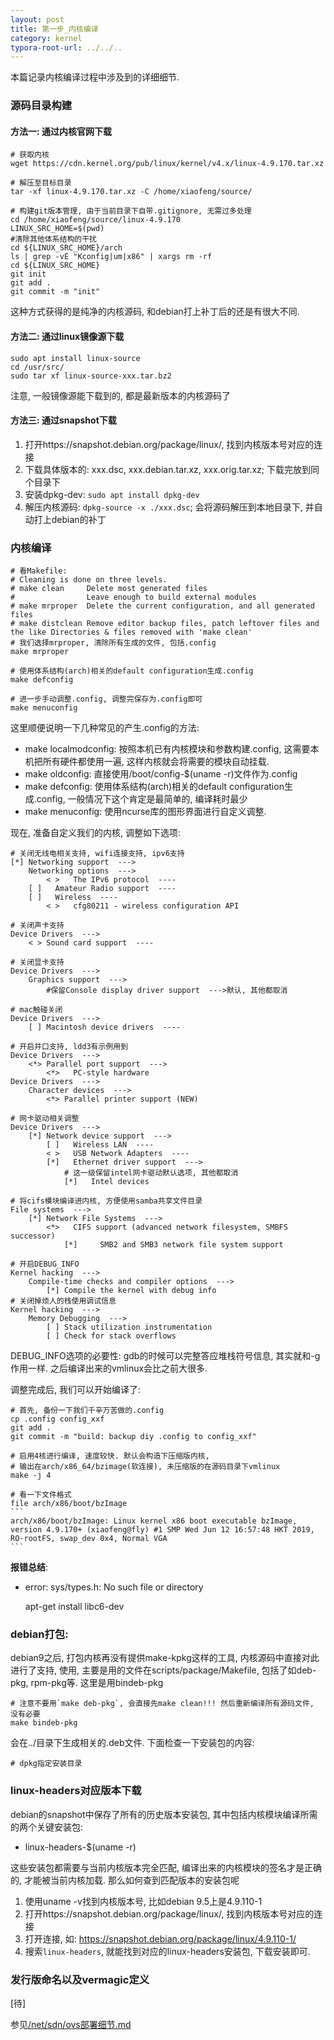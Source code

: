 ```yaml
---
layout: post
title: 第一步_内核编译
category: kernel
typora-root-url: ../../..
---
```


本篇记录内核编译过程中涉及到的详细细节.

### 源码目录构建

#### 方法一: 通过内核官网下载

```shell
# 获取内核
wget https://cdn.kernel.org/pub/linux/kernel/v4.x/linux-4.9.170.tar.xz

# 解压至目标目录
tar -xf linux-4.9.170.tar.xz -C /home/xiaofeng/source/

# 构建git版本管理, 由于当前目录下自带.gitignore, 无需过多处理
cd /home/xiaofeng/source/linux-4.9.170
LINUX_SRC_HOME=$(pwd)
#清除其他体系结构的干扰
cd ${LINUX_SRC_HOME}/arch
ls | grep -vE "Kconfig|um|x86" | xargs rm -rf
cd ${LINUX_SRC_HOME}
git init
git add .
git commit -m "init"
```

这种方式获得的是纯净的内核源码, 和debian打上补丁后的还是有很大不同.

#### 方法二: 通过linux镜像源下载

```shell
sudo apt install linux-source
cd /usr/src/
sudo tar xf linux-source-xxx.tar.bz2
```

注意, 一般镜像源能下载到的, 都是最新版本的内核源码了

#### 方法三: 通过snapshot下载

1. 打开https://snapshot.debian.org/package/linux/, 找到内核版本号对应的连接
2. 下载具体版本的: xxx.dsc, xxx.debian.tar.xz, xxx.orig.tar.xz; 下载完放到同个目录下
3. 安装dpkg-dev: `sudo apt install dpkg-dev`
4. 解压内核源码: `dpkg-source -x ./xxx.dsc`; 会将源码解压到本地目录下, 并自动打上debian的补丁

### 内核编译

```shell
# 看Makefile:
# Cleaning is done on three levels.
# make clean     Delete most generated files
#                Leave enough to build external modules
# make mrproper  Delete the current configuration, and all generated files
# make distclean Remove editor backup files, patch leftover files and the like Directories & files removed with 'make clean'
# 我们选择mrproper, 清除所有生成的文件, 包括.config
make mrproper

# 使用体系结构(arch)相关的default configuration生成.config
make defconfig

# 进一步手动调整.config, 调整完保存为.config即可
make menuconfig
```

这里顺便说明一下几种常见的产生.config的方法:

* make localmodconfig: 按照本机已有内核模块和参数构建.config, 这需要本机把所有硬件都使用一遍, 这样内核就会将需要的模块自动挂载.
* make oldconfig: 直接使用/boot/config-$(uname -r)文件作为.config
* make defconfig: 使用体系结构(arch)相关的default configuration生成.config, 一般情况下这个肯定是最简单的, 编译耗时最少
* make menuconfig: 使用ncurse库的图形界面进行自定义调整.

现在, 准备自定义我们的内核, 调整如下选项:

```shell
# 关闭无线电相关支持, wifi连接支持, ipv6支持
[*] Networking support  --->
    Networking options  --->
        < >   The IPv6 protocol  ----
    [ ]   Amateur Radio support  ----
    [ ]   Wireless  ----
        < >   cfg80211 - wireless configuration API

# 关闭声卡支持
Device Drivers  --->
    < > Sound card support  ----

# 关闭显卡支持
Device Drivers  --->
    Graphics support  --->
        #保留Console display driver support  --->默认, 其他都取消

# mac触碰关闭
Device Drivers  --->
    [ ] Macintosh device drivers  ----

# 开启并口支持, ldd3有示例用到
Device Drivers  --->
    <*> Parallel port support  --->
        <*>   PC-style hardware 
Device Drivers  --->
    Character devices  --->
        <*> Parallel printer support (NEW)

# 网卡驱动相关调整
Device Drivers  --->
    [*] Network device support  --->
        [ ]   Wireless LAN  ----
        < >   USB Network Adapters  ----
        [*]   Ethernet driver support  --->
            # 这一级保留intel网卡驱动默认选项, 其他都取消
            [*]   Intel devices 

# 将cifs模块编译进内核, 方便使用samba共享文件目录
File systems  --->
    [*] Network File Systems  ---> 
        <*>   CIFS support (advanced network filesystem, SMBFS successor)
            [*]     SMB2 and SMB3 network file system support 

# 开启DEBUG_INFO
Kernel hacking  --->
    Compile-time checks and compiler options  --->
        [*] Compile the kernel with debug info
# 关闭掉烦人的栈使用调试信息
Kernel hacking  --->
    Memory Debugging  ---> 
        [ ] Stack utilization instrumentation
        [ ] Check for stack overflows
```

DEBUG_INFO选项的必要性: gdb的时候可以完整答应堆栈符号信息, 其实就和-g作用一样. 之后编译出来的vmlinux会比之前大很多.

调整完成后, 我们可以开始编译了:

```shell
# 首先, 备份一下我们千辛万苦做的.config
cp .config config_xxf
git add .
git commit -m "build: backup diy .config to config_xxf"

# 启用4核进行编译, 速度较快. 默认会构造下压缩版内核, 
# 输出在arch/x86_64/bzimage(软连接), 未压缩版的在源码目录下vmlinux
make -j 4

# 看一下文件格式
file arch/x86/boot/bzImage 
​```
arch/x86/boot/bzImage: Linux kernel x86 boot executable bzImage, version 4.9.170+ (xiaofeng@fly) #1 SMP Wed Jun 12 16:57:48 HKT 2019, RO-rootFS, swap_dev 0x4, Normal VGA
​```
```

**报错总结**:

- error: sys/types.h: No such file or directory
  
  apt-get install libc6-dev

### debian打包:

debian9之后, 打包内核再没有提供make-kpkg这样的工具, 内核源码中直接对此进行了支持, 使用, 主要是用的文件在scripts/package/Makefile, 包括了如deb-pkg, rpm-pkg等. 这里是用bindeb-pkg

```shell
# 注意不要用`make deb-pkg`, 会直接先make clean!!! 然后重新编译所有源码文件, 没有必要
make bindeb-pkg
```

会在../目录下生成相关的.deb文件. 下面检查一下安装包的内容:

```shell
# dpkg指定安装目录
```

### linux-headers对应版本下载

debian的snapshot中保存了所有的历史版本安装包, 其中包括内核模块编译所需的两个关键安装包:

* linux-headers-$(uname -r)

这些安装包都需要与当前内核版本完全匹配, 编译出来的内核模块的签名才是正确的, 才能被当前内核加载. 那么如何查到匹配版本的安装包呢

1. 使用uname -v找到内核版本号, 比如debian 9.5上是4.9.110-1
2. 打开https://snapshot.debian.org/package/linux/, 找到内核版本号对应的连接
3. 打开连接, 如: https://snapshot.debian.org/package/linux/4.9.110-1/
4. 搜索`linux-headers`, 就能找到对应的linux-headers安装包, 下载安装即可.

### 发行版命名以及vermagic定义

[待]

参见[/net/sdn/ovs部署细节.md]()